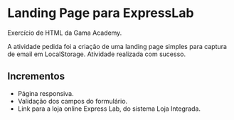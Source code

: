 # Landing Page para ExpressLab
 Exercício de HTML da Gama Academy.
 
A atividade pedida foi a criação de uma landing page simples para captura de email em LocalStorage.
Atividade realizada com sucesso.

## Incrementos
- Página responsiva.
- Validação dos campos do formulário.
- Link para a loja online Express Lab, do sistema Loja Integrada.
